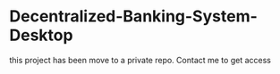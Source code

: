 # Decentralized-Banking-System-Desktop
this project has been move to a private  repo.
Contact me to get access
